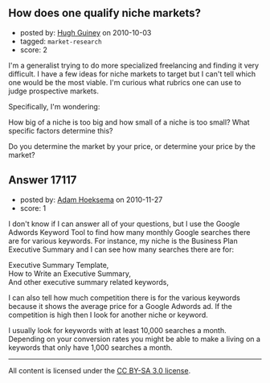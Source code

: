 ## How does one qualify niche markets?

- posted by: [Hugh Guiney](https://stackexchange.com/users/-1/4598-hugh-guiney) on 2010-10-03
- tagged: `market-research`
- score: 2

I'm a generalist trying to do more specialized freelancing and finding it very difficult. I have a few ideas for niche markets to target but I can't tell which one would be the most viable. I'm curious what rubrics one can use to judge prospective markets.

Specifically, I'm wondering:

How big of a niche is too big and how small of a niche is too small? What specific factors determine this?

Do you determine the market by your price, or determine your price by the market?


## Answer 17117

- posted by: [Adam Hoeksema](https://stackexchange.com/users/-1/4276-adam-hoeksema) on 2010-11-27
- score: 1

I don't know if I can answer all of your questions, but I use the Google Adwords Keyword Tool to find how many monthly Google searches there are for various keywords.  For instance, my niche is the Business Plan Executive Summary and I can see how many searches there are for:

Executive Summary Template,                               
How to Write an Executive Summary,                            
And other executive summary related keywords,  

I can also tell how much competition there is for the various keywords because it shows the average price for a Google Adwords ad.  If the competition is high then I look for another niche or keyword.

I usually look for keywords with at least 10,000 searches a month.  Depending on your conversion rates you might be able to make a living on a keywords that only have 1,000 searches a month.  




---

All content is licensed under the [CC BY-SA 3.0 license](https://creativecommons.org/licenses/by-sa/3.0/).
